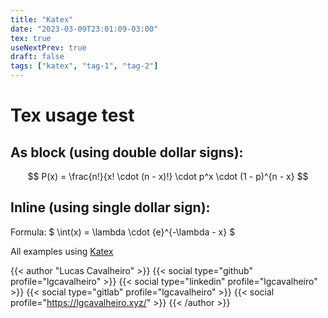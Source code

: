 ```yaml
---
title: "Katex"
date: "2023-03-09T23:01:09-03:00"
tex: true
useNextPrev: true
draft: false
tags: ["katex", "tag-1", "tag-2"]
---
```


# Tex usage test

## As block (using double dollar signs):

$$ P(x) = \frac{n!}{x! \cdot (n - x)!} \cdot p^x \cdot (1 - p)^{n - x} $$

## Inline (using single dollar sign):

Formula: $ \int(x) = \lambda \cdot {e}^{-\lambda - x} $

All examples using [Katex](https://katex.org/)

{{< author "Lucas Cavalheiro" >}}
    {{< social type="github" profile="lgcavalheiro" >}}
    {{< social type="linkedin" profile="lgcavalheiro" >}}
    {{< social type="gitlab" profile="lgcavalheiro" >}}
    {{< social profile="https://lgcavalheiro.xyz/" >}}
{{< /author >}}
